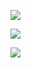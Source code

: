 [![](https://github-readme-stats.vercel.app/api?username=esquilli&show_icons=true&theme=dark)](https://github.com/anuraghazra/github-readme-stats)

[![](https://github-readme-stats.vercel.app/api/top-langs/?username=esquilli&exclude_repo=none&layout=compact)](https://github.com/anuraghazra/github-readme-stats)

![](https://komarev.com/ghpvc/?username=esquilli&color=red)

